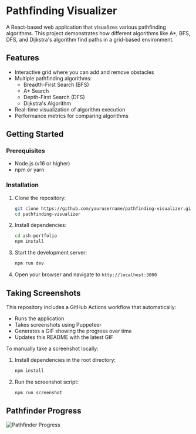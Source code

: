 # Pathfinding Visualizer

A React-based web application that visualizes various pathfinding algorithms. This project demonstrates how different algorithms like A*, BFS, DFS, and Dijkstra's algorithm find paths in a grid-based environment.

## Features

- Interactive grid where you can add and remove obstacles
- Multiple pathfinding algorithms:
  - Breadth-First Search (BFS)
  - A* Search
  - Depth-First Search (DFS)
  - Dijkstra's Algorithm
- Real-time visualization of algorithm execution
- Performance metrics for comparing algorithms

## Getting Started

### Prerequisites

- Node.js (v16 or higher)
- npm or yarn

### Installation

1. Clone the repository:
   ```bash
   git clone https://github.com/yourusername/pathfinding-visualizer.git
   cd pathfinding-visualizer
   ```

2. Install dependencies:
   ```bash
   cd ash-portfolio
   npm install
   ```

3. Start the development server:
   ```bash
   npm run dev
   ```

4. Open your browser and navigate to `http://localhost:3000`

## Taking Screenshots

This repository includes a GitHub Actions workflow that automatically:
- Runs the application
- Takes screenshots using Puppeteer
- Generates a GIF showing the progress over time
- Updates this README with the latest GIF

To manually take a screenshot locally:

1. Install dependencies in the root directory:
   ```bash
   npm install
   ```

2. Run the screenshot script:
   ```bash
   npm run screenshot
   ```

## Pathfinder Progress

![Pathfinder Progress](images/pathfinder-progress.gif)